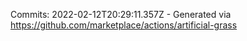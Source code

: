 Commits: 2022-02-12T20:29:11.357Z - Generated via https://github.com/marketplace/actions/artificial-grass
<br>
